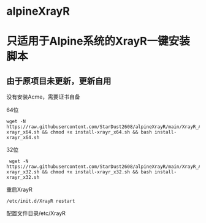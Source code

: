 # alpineXrayR


# 只适用于Alpine系统的XrayR一键安装脚本

## 由于原项目未更新，更新自用

没有安装Acme，需要证书自备

64位

    wget -N https://raw.githubusercontent.com/StarDust2608/alpineXrayR/main/XrayR_Alpine/install-xrayr_x64.sh && chmod +x install-xrayr_x64.sh && bash install-xrayr_x64.sh
    
32位

     wget -N https://raw.githubusercontent.com/StarDust2608/alpineXrayR/main/XrayR_Alpine/install-xrayr_x32.sh && chmod +x install-xrayr_x32.sh && bash install-xrayr_x32.sh
    
重启XrayR

    /etc/init.d/XrayR restart


配置文件目录/etc/XrayR
